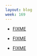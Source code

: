 ```yaml
---
layout: blog
week: 169
---
```


* [FIXME](https://debconf18.debconf.org/schedule/)

* [FIXME](https://debconf18.debconf.org/talks/99-my-crush-on-gnu-guix/)

* [FIXME](https://debconf18.debconf.org/talks/46-securing-debian-software-updates-with-skipchains-and-verified-builds/)
